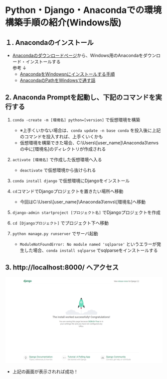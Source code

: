 # Python・Django・Anacondaでの環境構築手順の紹介(Windows版)

## １. Anacondaのインストール
- [Anacondaのダウンロードページ](https://www.anaconda.com/distribution/)から、Windows用のAnacondaをダウンロード・インストールする   
    参考 ↓   
    - [AnacondaをWindowsnにインストールする手順](https://weblabo.oscasierra.net/python-anaconda-install-windows/)  
    - [AnacondaのPathをWindowsで通す話](https://sukitokuportfolio.wordpress.com/2018/11/20/anaconda%E3%81%AEpath%E3%82%92windows%E3%81%A7%E9%80%9A%E3%81%99%E8%A9%B1/)

## 2. Anaconda Promptを起動し、下記のコマンドを実行する

1. `conda -create -m [環境名] python=[version]` で仮想環境を構築  
    - ※上手くいかない場合は、`conda update -n base conda` を投入後に上記のコマンドを投入すれば、上手くいくかも  
    - 仮想環境を構築できた場合、C:\\Users\\[user_name]\\Anaconda3\\envs の中に[環境名]のディレクトリが作成される

2. `activate [環境名]` で作成した仮想環境へ入る
    - `deactivate` で仮想環境から抜けられる 

3. `conda install django` で仮想環境にDjangoをインストール  

4. `cd`コマンドでDjangoプロジェクトを置きたい場所へ移動
    - 今回はC:\\Users\\[user_name]\\Anaconda3\\envs\\[環境名]へ移動

5. `django-admin startproject [プロジェクト名]` でDjangoプロジェクトを作成

6. `cd [Djangoプロジェクト]` でプロジェクト下へ移動

7. `python manage.py runserver` でサーバ起動
    - `ModuleNotFoundError: No module named 'sqlparse'` というエラーが発生した場合、`conda install sqlparse` でsqlparseをインストールする

## 3. http://localhost:8000/ へアクセス
![](./django-startup.PNG)
- 上記の画面が表示されれば成功！